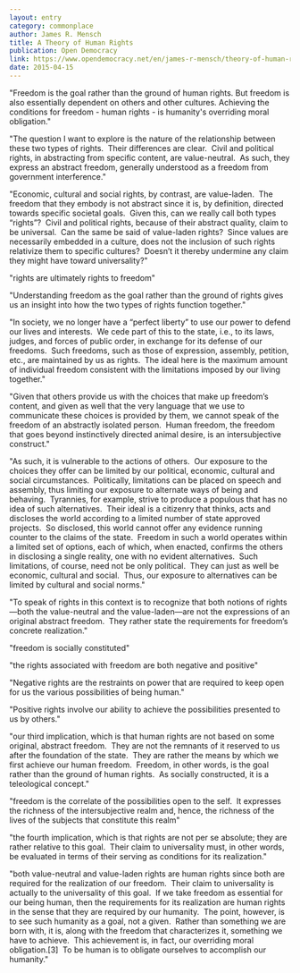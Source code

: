```yaml
---
layout: entry
category: commonplace
author: James R. Mensch
title: A Theory of Human Rights
publication: Open Democracy
link: https://www.opendemocracy.net/en/james-r-mensch/theory-of-human-rights/
date: 2015-04-15
---
```


"Freedom is the goal rather than the ground of human rights. But freedom is also essentially dependent on others and other cultures. Achieving the conditions for freedom - human rights - is humanity's overriding moral obligation."

"The question I want to explore is the nature of the relationship between these two types of rights.  Their differences are clear.  Civil and political rights, in abstracting from specific content, are value-neutral.  As such, they express an abstract freedom, generally understood as a freedom from government interference."

"Economic, cultural and social rights, by contrast, are value-laden.  The freedom that they embody is not abstract since it is, by definition, directed towards specific societal goals.  Given this, can we really call both types “rights”?  Civil and political rights, because of their abstract quality, claim to be universal.  Can the same be said of value-laden rights?  Since values are necessarily embedded in a culture, does not the inclusion of such rights relativize them to specific cultures?  Doesn’t it thereby undermine any claim they might have toward universality?"

"rights are ultimately rights to freedom"

"Understanding freedom as the goal rather than the ground of rights gives us an insight into how the two types of rights function together."

"In society, we no longer have a “perfect liberty” to use our power to defend our lives and interests.  We cede part of this to the state, i.e., to its laws, judges, and forces of public order, in exchange for its defense of our freedoms.  Such freedoms, such as those of expression, assembly, petition, etc., are maintained by us as rights.  The ideal here is the maximum amount of individual freedom consistent with the limitations imposed by our living together."

"Given that others provide us with the choices that make up freedom’s content, and given as well that the very language that we use to communicate these choices is provided by them, we cannot speak of the freedom of an abstractly isolated person.  Human freedom, the freedom that goes beyond instinctively directed animal desire, is an intersubjective construct."

"As such, it is vulnerable to the actions of others.  Our exposure to the choices they offer can be limited by our political, economic, cultural and social circumstances.  Politically, limitations can be placed on speech and assembly, thus limiting our exposure to alternate ways of being and behaving.  Tyrannies, for example, strive to produce a populous that has no idea of such alternatives.  Their ideal is a citizenry that thinks, acts and discloses the world according to a limited number of state approved projects.  So disclosed, this world cannot offer any evidence running counter to the claims of the state.  Freedom in such a world operates within a limited set of options, each of which, when enacted, confirms the others in disclosing a single reality, one with no evident alternatives.  Such limitations, of course, need not be only political.  They can just as well be economic, cultural and social.  Thus, our exposure to alternatives can be limited by cultural and social norms."

"To speak of rights in this context is to recognize that both notions of rights—both the value-neutral and the value-laden—are not the expressions of an original abstract freedom.  They rather state the requirements for freedom’s concrete realization."

"freedom is socially constituted"

"the rights associated with freedom are both negative and positive"

"Negative rights are the restraints on power that are required to keep open for us the various possibilities of being human."

"Positive rights involve our ability to achieve the possibilities presented to us by others."

"our third implication, which is that human rights are not based on some original, abstract freedom.  They are not the remnants of it reserved to us after the foundation of the state.  They are rather the means by which we first achieve our human freedom.  Freedom, in other words, is the goal rather than the ground of human rights.  As socially constructed, it is a teleological concept."

"freedom is the correlate of the possibilities open to the self.  It expresses the richness of the intersubjective realm and, hence, the richness of the lives of the subjects that constitute this realm"

"the fourth implication, which is that rights are not per se absolute; they are rather relative to this goal.  Their claim to universality must, in other words, be evaluated in terms of their serving as conditions for its realization."

"both value-neutral and value-laden rights are human rights since both are required for the realization of our freedom.  Their claim to universality is actually to the universality of this goal.  If we take freedom as essential for our being human, then the requirements for its realization are human rights in the sense that they are required by our humanity.  The point, however, is to see such humanity as a goal, not a given.  Rather than something we are born with, it is, along with the freedom that characterizes it, something we have to achieve.  This achievement is, in fact, our overriding moral obligation.[3]  To be human is to obligate ourselves to accomplish our humanity."
